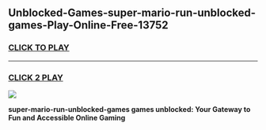 
## Unblocked-Games-super-mario-run-unblocked-games-Play-Online-Free-13752
<h3>
<a href="https://premium76.site?title=super-mario-run-unblocked-games&ref=26A">CLICK TO PLAY</a></h3>
<hr>

<h3>
<a href="https://premium76.site?title=super-mario-run-unblocked-games&ref=26A">CLICK 2 PLAY</a>
  
</h3>

<a href="https://premium76.site?title=super-mario-run-unblocked-games&ref=26A"><img src="https://clearcache.store/games.png"></a>


**super-mario-run-unblocked-games games unblocked: Your Gateway to Fun and Accessible Online Gaming**
